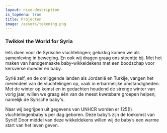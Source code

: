```yaml
---
layout: nice-description
is_topmenu: true
title: Projecten
image: /assets/tekening.png
---
```


### Twikkel the World for Syria

 

Iets doen voor de Syrische vluchtelingen; gelukkig komen we als samenleving in beweging. En ook wij dragen graag ons 
steentje bij. Met het maken van handgemaakte baby-wikkeldekens met een boodschap voor kersverse moeder en baby.

 

Syrië zelf, en de omliggende landen als Jordanië en Turkije, vangen het merendeel van de vluchtelingen op, vaak in 
erbarmelijke omstandigheden. Met de winter op komst en in gedachten houdend de strenge winter van vorig jaar, willen we 
graag één van de meest kwetsbare groepen helpen; namelijk de Syrische baby's.

 

Naar wij begrijpen uit gegevens van UNHCR worden er 125(!) vluchtelingenbaby's per dag geboren. Deze baby’s zijn de 
toekomst van Syrië! Door middel van deze wikkeldekens willen wij de baby’s een warme start van het leven geven.

